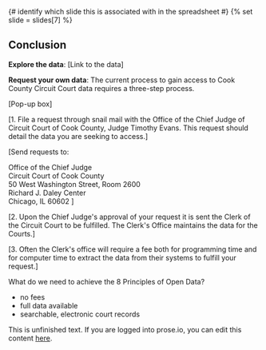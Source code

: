 {# identify which slide this is associated with in the spreadsheet #}
{% set slide = slides[7] %}


## Conclusion

**Explore the data**: [Link to the data]

**Request your own data**: The current process to gain access to Cook County Circuit Court data requires a three-step process.

[Pop-up box] 

[1. File a request through snail mail with the Office of the Chief Judge of Circuit Court of Cook County, Judge Timothy Evans.  This request should detail the data you are seeking to access.]

[Send requests to:

Office of the Chief Judge  
Circuit Court of Cook County  
50 West Washington Street, Room 2600  
Richard J. Daley Center  
Chicago, IL 60602 ] 

[2. Upon the Chief Judge's approval of your request it is sent the Clerk of the Circuit Court to be fulfilled.  The Clerk's Office maintains the data for the Courts.]

[3. Often the Clerk's office will require a fee both for programming time and for computer time to extract the data from their systems to fulfill your request.]

What do we need to achieve the 8 Principles of Open Data?
- no fees
- full data available
- searchable, electronic court records


This is unfinished text. If you are logged into prose.io, you can edit this content [here](http://prose.io/#sc3/cook-convictions/edit/master/slides/{{slide.id}}.md).
